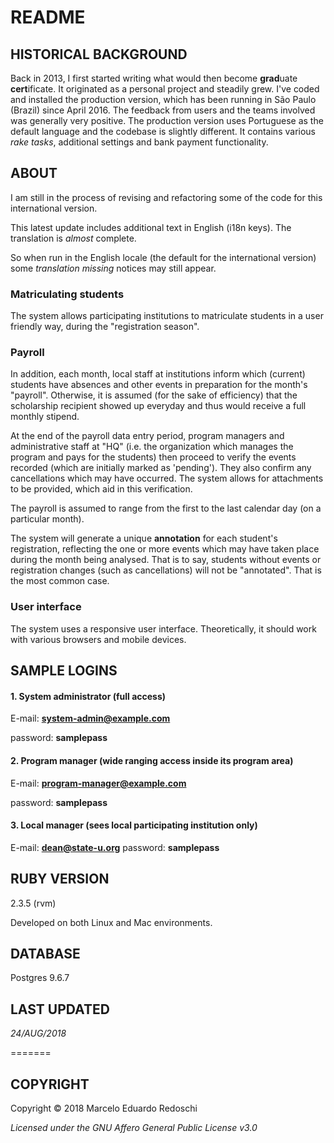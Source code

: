 # README

## HISTORICAL BACKGROUND

Back in 2013, I first started writing what would then become **grad**uate **cert**ificate.  It originated as a personal project and steadily grew.  I've coded and installed the production version, which has been running in São Paulo (Brazil) since April 2016.  The feedback from users and the teams involved was generally very positive.  The production version uses Portuguese as the default language and the codebase is slightly different.  It contains various *rake tasks*, additional settings and bank payment functionality.

## ABOUT

   I am still in the process of revising and refactoring some of the code for this international version.

   This latest update includes additional text in English (i18n keys).  The translation is *almost* complete.

   So when run in the English locale (the default for the international version) some *translation missing* notices may still appear.


### Matriculating students

The system allows participating institutions to matriculate students in a user friendly way, during the "registration season".

### Payroll

In addition, each month, local staff at institutions inform which (current) students have absences and other events in preparation for the month's "payroll".  Otherwise, it is assumed (for the sake of efficiency) that the scholarship recipient showed up everyday and thus would receive a full monthly stipend.

At the end of the payroll data entry period, program managers and administrative staff at "HQ" (i.e. the organization which manages the program and pays for the students) then proceed to verify the events recorded (which are initially marked as 'pending').  They also confirm any cancellations which may have occurred.  The system allows for attachments to be provided, which aid in this verification.

The payroll is assumed to range from the first to the last calendar day (on a particular month).

The system will generate a unique **annotation** for each student's registration, reflecting the one or more events which may have taken place during the month being analysed.  That is to say, students without events or registration changes (such as cancellations) will not be "annotated".  That is the most common case.

### User interface

The system uses a responsive user interface. Theoretically, it should work with various browsers and mobile devices.

## SAMPLE LOGINS

#### 1. System administrator (full access)

E-mail: **system-admin@example.com**

password: **samplepass**

#### 2. Program manager (wide ranging access inside its program area)

E-mail: **program-manager@example.com**

password: **samplepass**

#### 3. Local manager (sees local participating institution only)

E-mail: **dean@state-u.org**
password: **samplepass**

## RUBY VERSION

2.3.5 (rvm)

Developed on both Linux and Mac environments.

## DATABASE

Postgres 9.6.7

## LAST UPDATED

*24/AUG/2018*

=======
## COPYRIGHT

Copyright © 2018 Marcelo Eduardo Redoschi

*Licensed under the GNU Affero General Public License v3.0*
